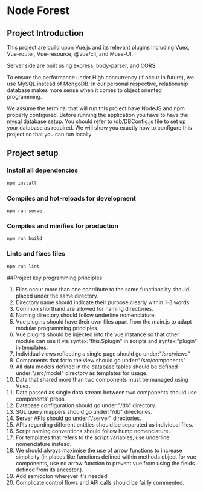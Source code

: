 # Node Forest

## Project Introduction
This project are build upon Vue.js and its relevant 
plugins including Vuex, Vue-router, Vue-resource, 
@vue/cli, and Muse-UI. 

Server side are built using express, body-parser, and CORS. 

To ensure the performance under High concurrency 
(if occur in future), we use MySQL instead of MongoDB. 
In our personal respective, relationship database 
makes more sense when it comes to object oriented programming. 

We assume the terminal that will run this project have NodeJS and npm properly configured.
Before running the application you have to have the mysql database setup. 
You should refer to /db/DBConfig.js file to set up your database as required. 
We will show you exactly how to configure this project so that you 
can run locally. 
## Project setup
### Install all dependencies
```
npm install
```

### Compiles and hot-reloads for development
```
npm run serve
```

### Compiles and minifies for production
```
npm run build
```

### Lints and fixes files
```
npm run lint
```

##Project key programming principles

1. Files occur more than one contribute to the same functionality should 
placed under the same directory. 
2. Directory name should indicate their purpose clearly within 1-3 words. 
3. Common shorthand are allowed for naming directories.
4. Naming directory should follow underline nomenclature.
5. Vue plugins should have their own files apart from the main.js to adapt 
modular programming principles.
6. Vue plugins should be injected into the vue instance so that other module can use 
it via syntax:"this.$plugin" in scripts and syntax:"plugin" in templates. 
7. Individual views reflecting a single page should go under:"/src/views"
8. Components that form the view should go under:"/src/components"
9. All data models defined in the database tables should be defined
under:"/src/model" directory as templates for usage. 
10. Data that shared more than two components must be managed
using Vuex. 
11. Data passed as single data stream between two components should use
components' props. 
12. Database configuration should go under:"/db" directory.
13. SQL query mappers should go under:"/db" directories.
14. Server APIs should go under:"/server" directories. 
15. APIs regarding different entities should be separated as individual files. 
16. Script naming conventions should follow hump ​​nomenclature.
17. For templates that refers to the script variables, use underline nomenclature instead. 
18. We should always maximise the use of arrow functions to increase simplicity (in places like functions 
defined within methods object for vue components, use no arrow function to prevent vue from using the 
fields defined from its ancestor.).
19. Add semicolon wherever it's needed. 
20. Complicate control flows and API calls should be fairly commented. 
 